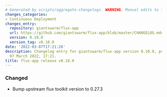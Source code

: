 ```yaml
---
# Generated by scripts/aggregate-changelogs. WARNING: Manual edits to this files will be overwritten.
changes_categories:
- Continuous Deployment
changes_entry:
  repository: giantswarm/flux-app
  url: https://github.com/giantswarm/flux-app/blob/master/CHANGELOG.md#0100---2022-03-07
  version: 0.10.0
  version_tag: v0.10.0
date: '2022-03-07T17:21:26'
description: Changelog entry for giantswarm/flux-app version 0.10.0, published on
  07 March 2022, 17:21.
title: flux-app release v0.10.0
---
```


### Changed
- Bump upstream flux toolkit version to 0.27.3

